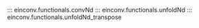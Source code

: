 ::: einconv.functionals.convNd
::: einconv.functionals.unfoldNd
::: einconv.functionals.unfoldNd_transpose
